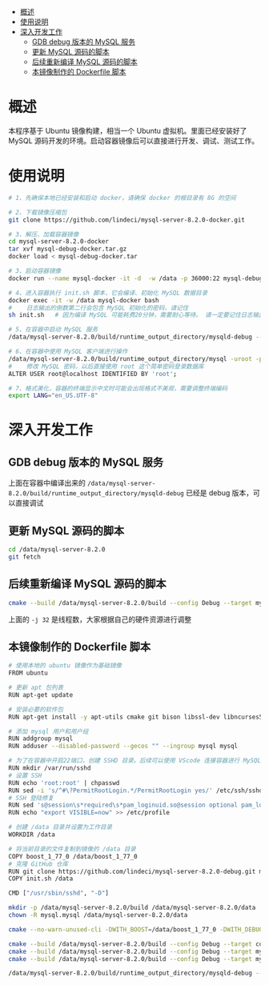 - [概述](#概述)
- [使用说明](#使用说明)
- [深入开发工作](#深入开发工作)
  - [GDB debug 版本的 MySQL 服务](#gdb-debug-版本的-mysql-服务)
  - [更新 MySQL 源码的脚本](#更新-mysql-源码的脚本)
  - [后续重新编译 MySQL 源码的脚本](#后续重新编译-mysql-源码的脚本)
  - [本镜像制作的 Dockerfile 脚本](#本镜像制作的-dockerfile-脚本)

# 概述
本程序基于 Ubuntu 镜像构建，相当一个 Ubuntu 虚拟机。里面已经安装好了 MySQL 源码开发的环境。启动容器镜像后可以直接进行开发、调试、测试工作。

# 使用说明
```bash
# 1、先确保本地已经安装和启动 docker，请确保 docker 的根目录有 8G 的空间

# 2、下载镜像压缩包
git clone https://github.com/lindeci/mysql-server-8.2.0-docker.git

# 3、解压、加载容器镜像
cd mysql-server-8.2.0-docker
tar xvf mysql-debug-docker.tar.gz
docker load < mysql-debug-docker.tar

# 3、启动容器镜像
docker run --name mysql-docker -it -d  -w /data -p 36000:22 mysql-debug-docker:8.2.0

# 4、进入容器执行 init.sh 脚本，它会编译、初始化 MySQL 数据目录
docker exec -it -w /data mysql-docker bash
#    日志输出的倒数第二行会包含 MySQL 初始化的密码，请记住
sh init.sh   # 因为编译 MySQL 可能耗费20分钟，需要耐心等待。 请一定要记住日志输出的倒数第二行，里面包含 MySQL 初始化的密码

# 5、在容器中启动 MySQL 服务
/data/mysql-server-8.2.0/build/runtime_output_directory/mysqld-debug --user=mysql --datadir=/data/mysql-server-8.2.0/data --socket=/data/mysql-server-8.2.0/data/mysql.sock.lock &

# 6、在容器中使用 MySQL 客户端进行操作
/data/mysql-server-8.2.0/build/runtime_output_directory/mysql -uroot -p'步骤4中日志倒数第二行的密码' --socket=/data/mysql-server-8.2.0/data/mysql.sock.lock
#    修改 MySQL 密码，以后直接使用 root 这个简单密码登录数据库
ALTER USER root@localhost IDENTIFIED BY 'root';

# 7、格式美化，容器的终端显示中文时可能会出现格式不美观，需要调整终端编码
export LANG="en_US.UTF-8"
```

# 深入开发工作
## GDB debug 版本的 MySQL 服务
上面在容器中编译出来的 `/data/mysql-server-8.2.0/build/runtime_output_directory/mysqld-debug` 已经是 debug 版本，可以直接调试

## 更新 MySQL 源码的脚本
```sh
cd /data/mysql-server-8.2.0
git fetch
```

## 后续重新编译 MySQL 源码的脚本
```sh
cmake --build /data/mysql-server-8.2.0/build --config Debug --target mysqld -j 32
```
上面的 `-j 32` 是线程数，大家根据自己的硬件资源进行调整

## 本镜像制作的 Dockerfile 脚本
```sh
# 使用本地的 ubuntu 镜像作为基础镜像
FROM ubuntu

# 更新 apt 包列表
RUN apt-get update

# 安装必要的软件包
RUN apt-get install -y apt-utils cmake git bison libssl-dev libncurses5-dev g++ pkg-config bzip2 vim openssh-server

# 添加 mysql 用户和用户组
RUN addgroup mysql
RUN adduser --disabled-password --gecos "" --ingroup mysql mysql

# 为了在容器中开启22端口，创建 SSHD 目录。后续可以使用 VScode 连接容器进行 MySQL 源码开发
RUN mkdir /var/run/sshd
# 设置 SSH
RUN echo 'root:root' | chpasswd
RUN sed -i 's/^#\?PermitRootLogin.*/PermitRootLogin yes/' /etc/ssh/sshd_config
# SSH 登陆修复
RUN sed 's@session\s*required\s*pam_loginuid.so@session optional pam_loginuid.so@g' -i /etc/pam.d/sshd
RUN echo "export VISIBLE=now" >> /etc/profile

# 创建 /data 目录并设置为工作目录
WORKDIR /data

# 将当前目录的文件复制到镜像的 /data 目录
COPY boost_1_77_0 /data/boost_1_77_0
# 克隆 GitHub 仓库
RUN git clone https://github.com/lindeci/mysql-server-8.2.0-debug.git mysql-server-8.2.0
COPY init.sh /data

CMD ["/usr/sbin/sshd", "-D"]
```

```sh
mkdir -p /data/mysql-server-8.2.0/build /data/mysql-server-8.2.0/data
chown -R mysql.mysql /data/mysql-server-8.2.0/data

cmake --no-warn-unused-cli -DWITH_BOOST=/data/boost_1_77_0 -DWITH_DEBUG=1 -DBUILD_CONFIG=mysql_release -DWITH_RTTI=ON -DWITH_SHOW_PARSE_TREE=ON -DCMAKE_BUILD_TYPE:STRING=Debug -DCMAKE_EXPORT_COMPILE_COMMANDS:BOOL=TRUE -S/data/mysql-server-8.2.0 -B/data/mysql-server-8.2.0/build -G "Unix Makefiles"

cmake --build /data/mysql-server-8.2.0/build --config Debug --target component_reference_cache -j 32
cmake --build /data/mysql-server-8.2.0/build --config Debug --target mysqld -j 32
cmake --build /data/mysql-server-8.2.0/build --config Debug --target mysql -j 32

/data/mysql-server-8.2.0/build/runtime_output_directory/mysqld-debug --initialize --user=mysql --basedir=/data/mysql-server-8.2.0/build --datadir=/data/mysql-server-8.2.0/data
```
